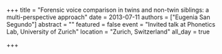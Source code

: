 +++
title = "Forensic voice comparison in twins and non-twin siblings: a multi-perspective approach"
date = 2013-07-11
authors = ["Eugenia San Segundo"]
abstract = ""
featured = false
event = "Invited talk at Phonetics Lab, University of Zurich"
location = "Zurich, Switzerland"
all_day = true

+++

